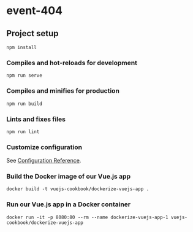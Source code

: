 # event-404

## Project setup
```
npm install
```

### Compiles and hot-reloads for development
```
npm run serve
```

### Compiles and minifies for production
```
npm run build
```

### Lints and fixes files
```
npm run lint
```

### Customize configuration
See [Configuration Reference](https://cli.vuejs.org/config/).

###  Build the Docker image of our Vue.js app
```
docker build -t vuejs-cookbook/dockerize-vuejs-app .
```

###  Run our Vue.js app in a Docker container
```
docker run -it -p 8080:80 --rm --name dockerize-vuejs-app-1 vuejs-cookbook/dockerize-vuejs-app
```
